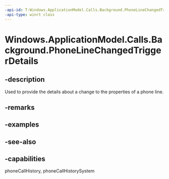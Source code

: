 ```yaml
---
-api-id: T:Windows.ApplicationModel.Calls.Background.PhoneLineChangedTriggerDetails
-api-type: winrt class
---
```


<!-- Class syntax.
public class PhoneLineChangedTriggerDetails : Windows.ApplicationModel.Calls.Background.IPhoneLineChangedTriggerDetails
-->

# Windows.ApplicationModel.Calls.Background.PhoneLineChangedTriggerDetails

## -description
Used to provide the details about a change to the properties of a phone line.

## -remarks

## -examples

## -see-also

## -capabilities
phoneCallHistory, phoneCallHistorySystem
